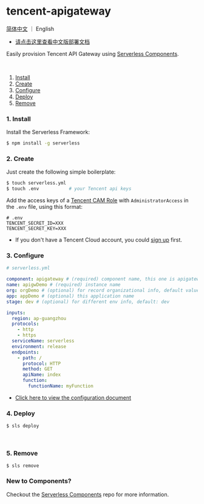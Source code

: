 # tencent-apigateway

[简体中文](./README.md) ｜ English

- [请点击这里查看中文版部署文档](./README.md)

Easily provision Tencent API Gateway using [Serverless Components](https://github.com/serverless/components).

&nbsp;

1. [Install](#1-install)
2. [Create](#2-create)
3. [Configure](#3-configure)
4. [Deploy](#4-deploy)
5. [Remove](#5-Remove)

### 1. Install

Install the Serverless Framework:

```bash
$ npm install -g serverless
```

### 2. Create

Just create the following simple boilerplate:

```bash
$ touch serverless.yml
$ touch .env           # your Tencent api keys
```

Add the access keys of a [Tencent CAM Role](https://console.cloud.tencent.com/cam/capi) with `AdministratorAccess` in the `.env` file, using this format:

```
# .env
TENCENT_SECRET_ID=XXX
TENCENT_SECRET_KEY=XXX
```

- If you don't have a Tencent Cloud account, you could [sign up](https://intl.cloud.tencent.com/register) first.

### 3. Configure

```yml
# serverless.yml

component: apigateway # (required) component name, this one is apigateway
name: apigwDemo # (required) instance name
org: orgDemo # (optional) for record organizational info, default value is your tencent cloud account appid
app: appDemo # (optional) this application name
stage: dev # (optional) for different env info, default: dev

inputs:
  region: ap-guangzhou
  protocols:
    - http
    - https
  serviceName: serverless
  environment: release
  endpoints:
    - path: /
      protocol: HTTP
      method: GET
      apiName: index
      function:
        functionName: myFunction
```

- [Click here to view the configuration document](./docs/configure.md)

### 4. Deploy

```bash
$ sls deploy
```

&nbsp;

### 5. Remove

```text
$ sls remove
```

### New to Components?

Checkout the [Serverless Components](https://github.com/serverless/components) repo for more information.
